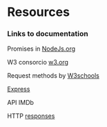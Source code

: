 # Resources

### Links to documentation


Promises in [NodeJs.org](https://nodejs.dev/learn/understanding-javascript-promises)

W3 consorcio [w3.org](https://www.w3.org/)

Request methods by [W3schools](https://www.w3schools.com/tags/ref_httpmethods.asp)

[Express](https://expressjs.com/)

API IMDb

HTTP [responses](https://developer.mozilla.org/en-US/docs/Web/HTTP/Status#successful_responses)
